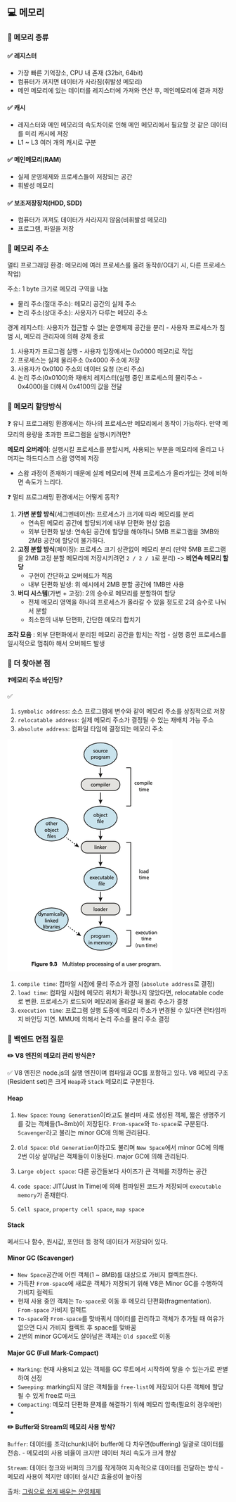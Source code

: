 ## 💻 메모리

### 📌 메모리 종류

#### ✅ 레지스터

-   가장 빠른 기억장소, CPU 내 존재 (32bit, 64bit)
-   컴퓨터가 꺼지면 데이터가 사라짐(휘발성 메모리)
-   메인 메모리에 있는 데이터를 레지스터에 가져와 연산 후, 메인메모리에 결과 저장

#### ✅ 캐시

-   레지스터와 메인 메모리의 속도차이로 인해 메인 메모리에서 필요할 것 같은 데이터를 미리 캐시에 저장
-   L1 ~ L3 여러 개의 캐시로 구분

#### ✅ 메인메모리(RAM)

-   실제 운영체제와 프로세스들이 저장되는 공간
-   휘발성 메모리

#### ✅ 보조저장장치(HDD, SDD)

-   컴퓨터가 꺼져도 데이터가 사라지지 않음(비휘발성 메모리)
-   프로그램, 파일을 저장

### 📌 메모리 주소

멀티 프로그래밍 환경: 메모리에 여러 프로세스를 올려 동작(I/O대기 시, 다른 프로세스 작업)

주소: 1 byte 크기로 메모리 구역을 나눔

-   물리 주소(절대 주소): 메모리 공간의 실제 주소
-   논리 주소(상대 주소): 사용자가 다루는 메모리 주소

경계 레지스터: 사용자가 접근할 수 없는 운영체제 공간을 분리 - 사용자 프로세스가 침범 시, 메모리 관리자에 의해 강제 종료

1. 사용자가 프로그램 실행 - 사용자 입장에서는 0x0000 메모리로 작업
2. 프로세스는 실제 물리주소 0x4000 주소에 저장
3. 사용자가 0x0100 주소의 데이터 요청 (논리 주소)
4. 논리 주소(0x0100)와 재배치 레지스터(실행 중인 프로세스의 물리주소 - 0x4000)을 더해서 0x4100의 값을 전달

### 📌 메모리 할당방식

❓ 유니 프로그래밍 환경에서는 하나의 프로세스만 메모리에서 동작이 가능하다. 만약 메모리의 용량을 초과한 프로그램을 실행시키려면?

**메모리 오버레이**: 실행시킬 프로세스를 분할시켜, 사용되는 부분을 메모리에 올리고 나머지는 하드디스크 스왑 영역에 저장

-   스왑 과정이 존재하기 때문에 실제 메모리에 전체 프로세스가 올라가있는 것에 비하면 속도가 느리다.

❓ 멀티 프로그래밍 환경에서는 어떻게 동작?

1. **가변 분할 방식**(세그멘테이션): 프로세스가 크기에 따라 메모리를 분리
    - 연속된 메모리 공간에 할당되기에 내부 단편화 현상 없음
    - 외부 단편화 발생: 연속된 공간에 할당을 해야하니 5MB 프로그램을 3MB와 2MB 공간에 할당이 불가하다.
2. **고정 분할 방식**(페이징): 프로세스 크기 상관없이 메모리 분리 (만약 5MB 프로그램을 2MB 고정 분할 메모리에 저장시키려면 `2 / 2 / 1`로 분리) -> **비연속 메모리 할당**
    - 구현이 간단하고 오버헤드가 적음
    - 내부 단편화 발생: 위 예시에서 2MB 분할 공간에 1MB만 사용
3. **버디 시스템**(가변 + 고정): 2의 승수로 메모리를 분할하여 할당
    - 전체 메모리 영역을 하나의 프로세스가 올라갈 수 있을 정도로 2의 승수로 나눠서 분할
    - 최소한의 내부 단편화, 간단한 메모리 합치기

**조각 모음** : 외부 단편화에서 분리된 메모리 공간을 합치는 작업 - 실행 중인 프로세스를 일시적으로 멈춰야 해서 오버헤드 발생

### 📌 더 찾아본 점

**❓메모리 주소 바인딩?**

✅

1. `symbolic address`: 소스 프로그램에 변수와 같이 메모리 주소를 상징적으로 저장
2. `relocatable address`: 실제 메모리 주소가 결정될 수 있는 재배치 가능 주소
3. `absolute address`: 컴파일 타임에 결정되는 메모리 주소

![address_binding](./public/address_binding.png)

1. `compile time`: 컴파일 시점에 물리 주소가 결정 (`absolute address`로 결정)
2. `load time`: 컴파일 시점에 메모리 위치가 확정나지 않았다면, relocatable code로 변환. 프로세스가 로드되어 메모리에 올라갈 때 물리 주소가 결정
3. `execution time`: 프로그램 실행 도중에 메모리 주소가 변경될 수 있다면 런타임까지 바인딩 지연. MMU에 의해서 논리 주소를 물리 주소 결정

### 📌 백엔드 면접 질문

**✏️ V8 엔진의 메모리 관리 방식은?**

✅ V8 엔진은 node.js의 실행 엔진이며 컴파일과 GC를 포함하고 있다.
V8 메모리 구조(Resident set)은 크게 `Heap`과 `Stack` 메모리로 구분된다.

#### Heap

1. `New Space`: `Young Generation`이라고도 불리며 새로 생성된 객체, 짧은 생명주기를 갖는 객체들(1~8mb)이 저장된다. `From-space`와 `To-space`로 구분된다. `Scavenger`라고 불리는 minor GC에 의해 관리된다.

2. `Old Space`: `Old Generation`이라고도 불리며 `New Space`에서 minor GC에 의해 2번 이상 살아남은 객체들이 이동된다. major GC에 의해 관리된다.

3. `Large object space`: 다른 공간들보다 사이즈가 큰 객체를 저장하는 공간
4. `code space`: JIT(Just In Time)에 의해 컴파일된 코드가 저장되며 `executable memory`가 존재한다.
5. `Cell space`, `property cell space`, `map space`

#### Stack

메서드나 함수, 원시값, 포인터 등 정적 데이터가 저장되어 있다.

#### Minor GC (Scavenger)

-   `New Space`공간에 어린 객체(1 ~ 8MB)를 대상으로 가비지 컬렉트한다.
-   가득찬 `From-space`에 새로운 객체가 저장되기 위해 V8은 Minor GC를 수행하여 가비지 컬렉트
-   현재 사용 중인 객체는 `To-space`로 이동 후 메모리 단편화(fragmentation). `From-space` 가비지 컬렉트
-   `To-space`와 `From-space`를 맞바꿔서 데이터를 관리하고 객체가 추가될 때 여유가 없으면 다시 가비지 컬렉트 후 space를 맞바꿈
-   2번의 minor GC에서도 살아남은 객체는 `Old space`로 이동

#### Major GC (Full Mark-Compact)

-   `Marking`: 현재 사용되고 있는 객체를 GC 루트에서 시작하여 닿을 수 있는가로 판별하여 선정
-   `Sweeping`: marking되지 않은 객체들을 `free-list`에 저장되어 다른 객체에 할당될 수 있게 free로 마크
-   `Compacting`: 메모리 단편화 문제를 해결하기 위해 메모리 압축(필요의 경우에만)
-

**✏️ Buffer와 Stream의 메모리 사용 방식?**

`Buffer`: 데이터를 조각(chunk)내어 buffer에 다 차우면(buffering) 일괄로 데이터를 전송. - 메모리의 사용 비율이 크지만 데이터 처리 속도가 크게 향상

`Stream`: 데이터 청크와 버퍼의 크기를 작게하여 지속적으로 데이터를 전달하는 방식 - 메모리 사용이 적지만 데이터 실시간 효율성이 높아짐

출처: [그림으로 쉽게 배우는 운영체제](https://www.inflearn.com/course/%EB%B9%84%EC%A0%84%EA%B3%B5%EC%9E%90-%EC%9A%B4%EC%98%81%EC%B2%B4%EC%A0%9C/dashboard)
